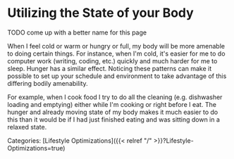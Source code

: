 # Utilizing the State of your Body

TODO come up with a better name for this page

When I feel cold or warm or hungry or full, my body will be more amenable to
doing certain things.  For instance, when I'm cold, it's easier for me to do
computer work (writing, coding, etc.) quickly and much harder for me to sleep.
Hunger has a similar effect. Noticing these patterns can make it possible to set
up your schedule and environment to take advantage of this differing bodily
amenability.

For example, when I cook food I try to do all the cleaning (e.g. dishwasher
loading and emptying) either while I'm cooking or right before I eat. The
hunger and already moving state of my body makes it much easier to do this than
it would be if I had just finished eating and was sitting down in a relaxed
state.











Categories: [Lifestyle Optimizations]({{< relref "/" >}}?Lifestyle-Optimizations=true)